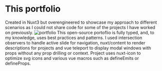 # This portfolio
Created in Nuxt3 but overengineered to showcase my approach to different scenarios as I could not share code for some of the projects I have worked on previously.
![portfolio](/portfolio.png)
This open-source portoflio is fully typed, and, to my knowledge, uses best practices and patterns.
I used intersection observers to handle active slide for navigation, nuxt/content to render descriptions for projects and vue teleport to display modal windows with props without any prop drilling or context.
Project uses nuxt-icon to optimize svg icons and various vue macros such as defineEmits or defineProps.